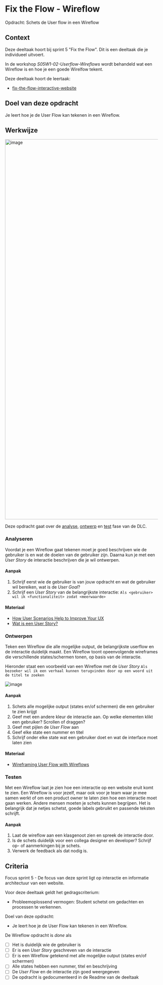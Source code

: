 
# Fix the Flow - Wireflow

Opdracht: Schets de User flow in een Wireflow

## Context

Deze deeltaak hoort bij sprint 5 "Fix the Flow". Dit is een deeltaak die je individueel uitvoert.

In de workshop _S05W1-02-Userflow-Wireflows_ wordt behandeld wat een Wireflow is en hoe je een goede Wirelfow tekent. 

Deze deeltaak hoort de leertaak:
- [fix-the-flow-interactive-website](https://github.com/fdnd-task/fix-the-flow-interactive-website) 

## Doel van deze opdracht

Je leert hoe je de User Flow kan tekenen in een Wireflow.


## Werkwijze

<img width="1251" alt="image" src="https://user-images.githubusercontent.com/1391509/205519942-33db706c-cce8-43c7-bf59-95bdecf8bbbc.png">


Deze opdracht gaat over de [analyse](#analyseren), [ontwerp](#ontwerpen) en [test](#testen) fase van de DLC.

### Analyseren

Voordat je een Wireflow gaat tekenen moet je goed beschrijven wie de gebruiker is en wat de doelen van de gebruiker zijn. Daarna kun je met een _User Story_ de interactie beschrijven die je wil ontwerpen. 

#### Aanpak

1. Schrijf eerst wie de gebruiker is van jouw opdracht en wat de gebruiker wil bereiken, wat is de _User Goal_?
2. Schrijf een _User Story_ van de belangrijkste interactie: `Als <gebruiker> wil ik <functionaliteit> zodat <meerwaarde>`

#### Materiaal

- [How User Scenarios  Help to Improve Your UX](http://blog.usabilla.com/how-user-scenarios-help-to-improve-your-ux/)
- [Wat is een User Story?](https://agilescrumgroup.nl/wat-is-een-user-story/)


### Ontwerpen

Teken een Wireflow die alle mogelijke output, de belangrijkste userflow  en de interactie duidelijk maakt. Een Wireflow toont opeenvolgende wireframes die verschillende states/schermen tonen, op basis van de interactie.

Hieronder staat een  voorbeeld van een Wireflow met de _User Story_ `Als bezoeker wil ik een verhaal kunnen terugvinden door op een woord uit de titel te zoeken`
    
![image](https://user-images.githubusercontent.com/1391509/146001069-76346dd9-d579-421d-9bc4-79b5380b7637.png)

#### Aanpak

1. Schets alle mogelijke output (states en/of schermen) die een gebruiker te zien krijgt
2. Geef met een andere kleur de interactie aan. Op welke elementen klikt een gebruiker? Scrollen of draggen?
3. Geef met pijlen de _User Flow_ aan
4. Geef elke state een nummer en titel
5. Schrijf onder elke state wat een gebruiker doet en wat de interface moet laten zien

#### Materiaal

- [Wireframing User Flow with Wireflows](https://balsamiq.com/learn/articles/wireflows/)


### Testen

Met een Wireflow laat je zien hoe een interactie op een website eruit komt te zien. Een Wireflow is voor jezelf, maar ook voor je team waar je mee samen werkt of om een product owner te laten zien hoe een interactie moet gaan werken. Andere mensen moeten je schets kunnen begrijpen. Het is belangrijk dat je netjes schetst, goede labels gebruikt en passende teksten schrijft. 
    
#### Aanpak

1. Laat de wireflow aan een klasgenoot zien en spreek de interactie door. 
2. Is de schets duidelijk voor een collega designer en developer? Schrijf op- of aanmerkingen bij je schets.
3. Verwerk de feedback als dat nodig is.


## Criteria


Focus sprint 5 - De focus van deze sprint ligt op interactie en informatie architectuur van een website.

Voor deze deeltaak geldt het gedragscriterium:
* Probleemoplossend vermogen: Student schetst om gedachten en processen te verkennen.

Doel van deze opdracht: 
* Je leert hoe je de User Flow kan tekenen in een Wireflow.

De Wireflow opdracht is *done* als

- [ ] Het is duidelijk wie de gebruiker is 
- [ ] Er is een _User Story_ geschreven van de interactie
- [ ] Er is een Wireflow getekend met alle mogelijke output (states en/of schermen)
- [ ] Alle states hebben een nummer, titel en beschrijving
- [ ] De _User Flow_ en de interactie zijn goed weergegeven
- [ ] De opdracht is gedocumenteerd in de Readme van de deeltaak
